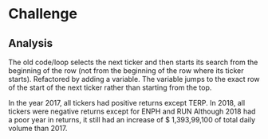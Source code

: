 # Challenge
## Analysis 

The old code/loop selects the next ticker and then starts its search from the beginning of the row (not from the beginning of the row where its ticker starts). Refactored by adding a variable. The variable jumps to the exact row of the start of the next ticker rather than starting from the top. 

In the year 2017, all tickers had positive returns except TERP. In 2018, all tickers were negative returns except for ENPH and RUN
Although 2018 had a poor year in returns, it still had an increase of $ 1,393,99,100 of total daily volume than 2017. 
